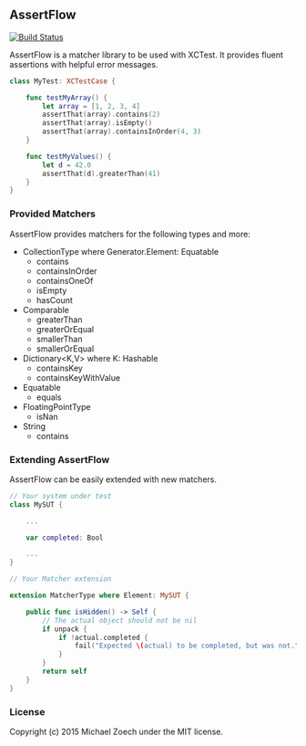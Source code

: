 ## AssertFlow

[![Build Status](https://travis-ci.org/crazymaik/AssertFlow.svg?branch=master)](https://travis-ci.org/crazymaik/AssertFlow)

AssertFlow is a matcher library to be used with XCTest.
It provides fluent assertions with helpful error messages.

````swift
class MyTest: XCTestCase {

    func testMyArray() {
        let array = [1, 2, 3, 4]
        assertThat(array).contains(2)
        assertThat(array).isEmpty()
        assertThat(array).containsInOrder(4, 3)
    }

    func testMyValues() {
        let d = 42.0
        assertThat(d).greaterThan(41)
    }
}
````

### Provided Matchers

AssertFlow provides matchers for the following types and more:

* CollectionType where Generator.Element: Equatable
  * contains
  * containsInOrder
  * containsOneOf
  * isEmpty
  * hasCount
* Comparable
  * greaterThan
  * greaterOrEqual
  * smallerThan
  * smallerOrEqual
* Dictionary<K,V> where K: Hashable
  * containsKey
  * containsKeyWithValue
* Equatable
  * equals
* FloatingPointType
  * isNan
* String
  * contains

### Extending AssertFlow

AssertFlow can be easily extended with new matchers.

```swift
// Your system under test
class MySUT {

    ...

    var completed: Bool

    ...
}

// Your Matcher extension

extension MatcherType where Element: MySUT {

    public func isHidden() -> Self {
        // The actual object should not be nil
        if unpack {
            if !actual.completed {
                fail("Expected \(actual) to be completed, but was not.")
            }
        }
        return self
    }
}

```

### License

Copyright (c) 2015 Michael Zoech under the MIT license.

